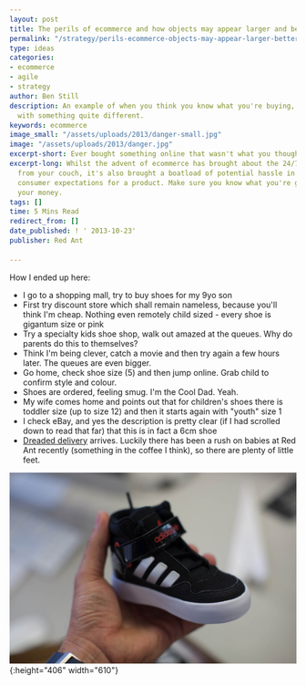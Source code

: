 ```yaml
---
layout: post
title: The perils of ecommerce and how objects may appear larger and better
permalink: "/strategy/perils-ecommerce-objects-may-appear-larger-better-actually/"
type: ideas
categories:
- ecommerce
- agile
- strategy
author: Ben Still
description: An example of when you think you know what you're buying, but end up
  with something quite different.
keywords: ecommerce
image_small: "/assets/uploads/2013/danger-small.jpg"
image: "/assets/uploads/2013/danger.jpg"
excerpt-short: Ever bought something online that wasn't what you thought it was?
excerpt-long: Whilst the advent of ecommerce has brought about the 24/7 ease of shopping
  from your couch, it's also brought a boatload of potential hassle in meeting your
  consumer expectations for a product. Make sure you know what you're getting for
  your money.
tags: []
time: 5 Mins Read
redirect_from: []
date_published: ! ' 2013-10-23'
publisher: Red Ant

---
```

How I ended up here:

- I go to a shopping mall, try to buy shoes for my 9yo son
- First try discount store which shall remain nameless, because you'll think I'm cheap. Nothing even remotely child sized - every shoe is gigantum size or pink
- Try a specialty kids shoe shop, walk out amazed at the queues. Why do parents do this to themselves?
- Think I'm being clever, catch a movie and then try again a few hours later. The queues are even bigger.
- Go home, check shoe size (5) and then jump online. Grab child to confirm style and colour.
- Shoes are ordered, feeling smug. I'm the Cool Dad. Yeah.
- My wife comes home and points out that for children's shoes there is toddler size (up to size 12) and then it starts again with "youth" size 1
- I check eBay, and yes the description is pretty clear (if I had scrolled down to read that far) that this is in fact a 6cm shoe
- [Dreaded delivery](http://www.benchfly.com/blog/caution-objects-may-appear-larger-than-they-really-are/) arrives. Luckily there has been a rush on babies at Red Ant recently (something in the coffee I think), so there are plenty of little feet.

![](/assets/uploads/2013/danger.jpg){:height="406" width="610"}
